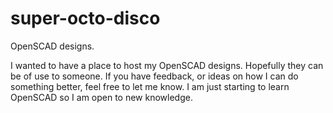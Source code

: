 # super-octo-disco
OpenSCAD designs. 


I wanted to have a place to host my OpenSCAD designs. Hopefully they can be of use to someone. 
If you have feedback, or ideas on how I can do something better, feel free to let me know. I am 
just starting to learn OpenSCAD so I am open to new knowledge.
